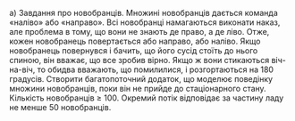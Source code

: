 а) Завдання про новобранців. Множині новобранців дається команда «наліво»
або «направо». Всі новобранці намагаються виконати наказ, але проблема в
тому, що вони не знають де право, а де ліво. Отже, кожен новобранець повертається або направо, або наліво. Якщо новобранець повернувся і бачить, що його сусід стоїть до нього спиною, він вважає, що все зробив вірно. Якщо ж вони стикаються віч-на-віч, то обидва вважають, що помилилися, і розгортаються на 180 градусів. Створити багатопоточний додаток, що моделює поведінку множини новобранців, поки він не прийде до стаціонарного стану. Кількість новобранців ≥ 100. Окремий потік відповідає за частину ладу не менше 50 новобранців.
